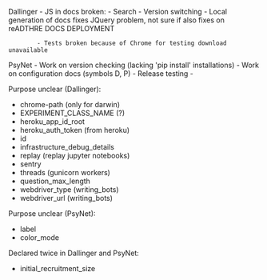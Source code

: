 Dallinger   - JS in docs broken:
                - Search
                - Version switching
                - Local generation of docs fixes JQuery problem,  not sure if also fixes on reADTHRE DOCS DEPLOYMENT

            - Tests broken because of Chrome for testing download unavailable

PsyNet      - Work on version checking (lacking 'pip install' installations)
            - Work on configuration docs (symbols D, P)
            - Release testing
            - 

Purpose unclear (Dallinger):
* chrome-path (only for darwin)
* EXPERIMENT_CLASS_NAME (?)
* heroku_app_id_root
* heroku_auth_token (from heroku)
* id
* infrastructure_debug_details
* replay (replay jupyter notebooks)
* sentry
* threads (gunicorn workers)
* question_max_length
* webdriver_type (writing_bots)
* webdriver_url  (writing_bots)

Purpose unclear (PsyNet):
* label
* color_mode

Declared twice in Dallinger and PsyNet:
* initial_recruitment_size

